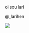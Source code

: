oi sou lari

@_larihen

![](https://media.tenor.com/JLmffnV_D44AAAAC/pode-everson-henrique-de-oliveira.gif)
